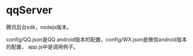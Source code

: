 # qqServer
腾讯后台sdk，nodejs版本。

config/QQ.json是QQ android版本的配置，config/WX.json是微信android版本的配置，
app.js中是调用例子。
